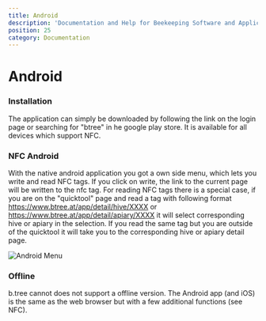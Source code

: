```yaml
---
title: Android
description: 'Documentation and Help for Beekeeping Software and Application'
position: 25
category: Documentation
---
```

# Android

### Installation

The application can simply be downloaded by following the link on the login page or searching for "btree" in he google play store. It is available for all devices which support NFC.

### NFC Android

With the native android application you got a own side menu, which lets you write and read NFC tags. If you click on write, the link to the current page will be written to the nfc tag. For reading NFC tags there is a special case, if you are on the "quicktool" page and read a tag with following format https://www.btree.at/app/detail/hive/XXXX or https://www.btree.at/app/detail/apiary/XXXX it will select corresponding hive or apiary in the selection. If you read the same tag but you are outside of the quicktool it will take you to the corresponding hive or apiary detail page.

<img src="./img//android_nfc.jpg" alt="Android Menu" loading="lazy">

### Offline

b.tree cannot does not support a offline version. The Android app (and iOS) is the same as the web browser but with a few additional functions (see NFC).
